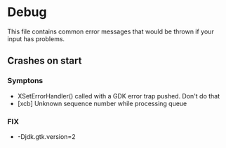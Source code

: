 # Debug

This file contains common error messages that would be thrown if your input has problems.

## Crashes on start

### Symptons
- XSetErrorHandler() called with a GDK error trap pushed. Don't do that
- [xcb] Unknown sequence number while processing queue
### FIX 
- -Djdk.gtk.version=2